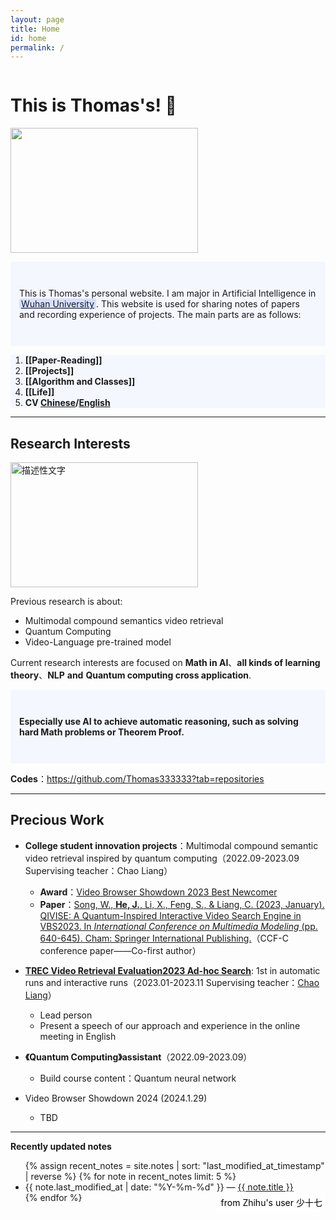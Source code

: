 ```yaml
---
layout: page
title: Home
id: home
permalink: / 
---
```


<style>     .container {         display: flex;         align-items: center;  justify-content: space-between;   }          .container img {         width: 300px;         height: 200px;     } </style>  
<div class="container">         <h1>This is Thomas's! 🌱 </h1> <img src='https://cdn.jsdelivr.net/gh/Thomas333333/MyPostImage/Images/ZFC_8983.JPG' width="300" height="200"> </div>

<p style="padding: 3em 1em; background: #f5f7ff; border-radius: 4px;">
    This is Thomas's personal website. I am major in Artificial Intelligence in <a href="https://www.whu.edu.cn/" style="background: #d5e1ff; padding: 0 3px; border-radius: 3px;">Wuhan University</a>. This website is used for sharing notes of papers and recording experience of projects. The main parts are as follows:
    </p>
  <ol style="background: #f5f7ff;">
    <li style="background: #f5f7ff;"><strong>[[Paper-Reading]]</strong></li>
    <li style="background: #f5f7ff;"><strong>[[Projects]]</strong></li>
    <li style="background: #f5f7ff;"><strong>[[Algorithm and Classes]]</strong></li>
    <li style="background: #f5f7ff;"><strong>[[Life]]</strong></li>
      <li style="background: #f5f7ff;"><strong>CV <a href="https://docs.google.com/viewer?url=https://raw.githubusercontent.com/Thomas333333/my-own-website/master/_notes/CV-Chinese.pdf">Chinese</a>/<a href="https://docs.google.com/viewer?url=https://raw.githubusercontent.com/Thomas333333/my-own-website/master/_notes/CV-English.pdf">English</a></strong></li>
  </ol>


---




## Research Interests

<style>     .container {         position: relative;         display: inline-block;     }     .caption {         position: absolute;         bottom: 0;         right: 0;         background: rgba(255, 255, 255, 0.7); /* Semi-transparent white background */         color: black;         padding: 5px;     }     img {         display: block; /* Removes bottom margin/whitespace */         width: 100%;         height: auto;     } </style><div class="container"><img src="https://cdn.jsdelivr.net/gh/Thomas333333/MyPostImage/Images/research.jpg" alt="描述性文字">
<div class="caption">from Zhihu's user 少十七</div>
    

Previous research is about:

+ Multimodal compound semantics video retrieval
+ Quantum Computing
+ Video-Language pre-trained model

Current research interests are focused on **Math in AI**、**all kinds of learning theory**、**NLP** **and** **Quantum computing cross application**.

<p style="padding: 3em 1em; background: #f5f7ff; border-radius: 4px;"> 
    <strong>Especially use AI to achieve automatic reasoning, such as solving hard Math problems or Theorem Proof.</strong>
        </p>

**Codes**：<a href='https://github.com/Thomas333333?tab=repositories'>https://github.com/Thomas333333?tab=repositories </a>

---

## Precious Work

+ **College student innovation projects**：Multimodal compound semantic video retrieval inspired by quantum computing（2022.09-2023.09  Supervising teacher：Chao Liang）
  +  **Award**：[Video Browser Showdown 2023 Best Newcomer](https://videobrowsershowdown.org/hall-of-fame/) 
  + **Paper**：[Song, W., **He, J.**, Li, X., Feng, S., & Liang, C. (2023, January). QIVISE: A Quantum-Inspired Interactive Video Search Engine in VBS2023. In *International Conference on Multimedia Modeling* (pp. 640-645). Cham: Springer International Publishing.](https://link.springer.com/chapter/10.1007/978-3-031-27077-2_52)（CCF-C conference paper——Co-first author）
+ **[TREC Video Retrieval Evaluation2023 Ad-hoc Search](https://www-nlpir.nist.gov/projects/tvpubs/tv.pubs.23.org.html)**: 1st in automatic runs and interactive runs（2023.01-2023.11  Supervising teacher：[Chao Liang](https://cs.whu.edu.cn/info/1019/2832.htm)）
  + Lead person
  + Present a speech of our approach and experience in the online meeting in English

+ **《Quantum Computing》assistant**（2022.09-2023.09）
  + Build course content：Quantum neural network
+ Video Browser Showdown 2024  (2024.1.29)
  + TBD


---



<strong>Recently updated notes</strong>

<ul>
  {% assign recent_notes = site.notes | sort: "last_modified_at_timestamp" | reverse %}
  {% for note in recent_notes limit: 5 %}
    <li>
      {{ note.last_modified_at | date: "%Y-%m-%d" }} — <a class="internal-link" href="{{ note.url }}">{{ note.title }}</a>
    </li>
  {% endfor %}
</ul>

<style>
  .wrapper {
    max-width: 46em;
  }
</style>
